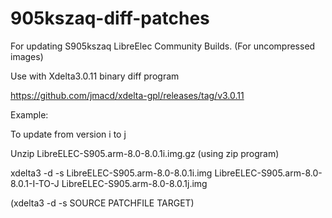 # 905kszaq-diff-patches

For updating S905kszaq LibreElec Community Builds.
(For uncompressed images)


Use with Xdelta3.0.11 binary diff program

https://github.com/jmacd/xdelta-gpl/releases/tag/v3.0.11



Example:

To update from version i to j

Unzip LibreELEC-S905.arm-8.0-8.0.1i.img.gz (using zip program)

xdelta3 -d -s LibreELEC-S905.arm-8.0-8.0.1i.img LibreELEC-S905.arm-8.0-8.0.1-I-TO-J LibreELEC-S905.arm-8.0-8.0.1j.img 

(xdelta3 -d -s SOURCE PATCHFILE TARGET)

